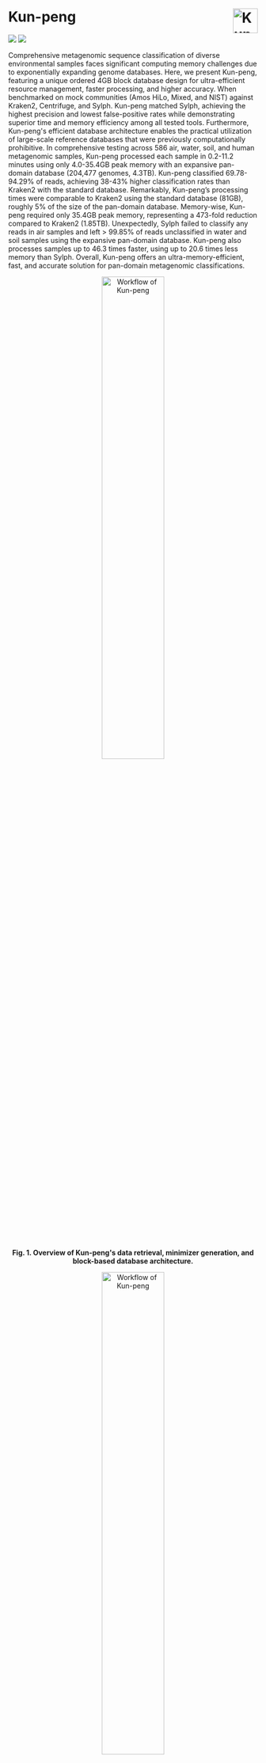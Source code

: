 # Kun-peng  <img src="./docs/KunPeng.png" alt="Kun-peng Logo" align="right" width="50"/>

[![](https://img.shields.io/badge/doi-waiting-yellow.svg)]() [![](https://img.shields.io/badge/release%20version-0.7.5-green.svg)](https://github.com/eric9n/Kun-peng/releases)

Comprehensive metagenomic sequence classification of diverse environmental samples faces significant computing memory challenges due to exponentially expanding genome databases. Here, we present Kun-peng, featuring a unique ordered 4GB block database design for ultra-efficient resource management, faster processing, and higher accuracy. When benchmarked on mock communities (Amos HiLo, Mixed, and NIST) against Kraken2, Centrifuge, and Sylph. Kun-peng matched Sylph, achieving the highest precision and lowest false-positive rates while demonstrating superior time and memory efficiency among all tested tools. Furthermore, Kun-peng's efficient database architecture enables the practical utilization of large-scale reference databases that were previously computationally prohibitive. In comprehensive testing across 586 air, water, soil, and human metagenomic samples, Kun-peng processed each sample in 0.2-11.2 minutes using only 4.0-35.4GB peak memory with an expansive pan-domain database (204,477 genomes, 4.3TB). Kun-peng classified 69.78-94.29% of reads, achieving 38-43% higher classification rates than Kraken2 with the standard database. Remarkably, Kun-peng’s processing times were comparable to Kraken2 using the standard database (81GB), roughly 5% of the size of the pan-domain database. Memory-wise, Kun-peng required only 35.4GB peak memory, representing a 473-fold reduction compared to Kraken2 (1.85TB). Unexpectedly, Sylph failed to classify any reads in air samples and left > 99.85% of reads unclassified in water and soil samples using the expansive pan-domain database. Kun-peng also processes samples up to 46.3 times faster, using up to 20.6 times less memory than Sylph. Overall, Kun-peng offers an ultra-memory-efficient, fast, and accurate solution for pan-domain metagenomic classifications.

<div style="text-align: center;">
  <img src="./docs/Picture1.png" alt="Workflow of Kun-peng" style="width: 50%;">
  <p><strong>Fig. 1. Overview of Kun-peng's data retrieval, minimizer generation, and block-based database architecture.</strong></p>
</div>

<div style="text-align: center;">
  <img src="./docs/Picture2.png" alt="Workflow of Kun-peng" style="width: 50%;">
  <p><strong>Fig. 2. Comprehensive performance evaluation of Kun-peng against state-of-the-art metagenomic classifiers on mock communities.</strong></p>
</div>



## Quick Start

Pick the path that matches your situation. Each path links to a detailed demo.

- Option A — Build from downloads (one command), then classify
  1) `kun_peng build --download-dir data/ --db test_database`
  2) `mkdir -p temp_chunk test_out && kun_peng classify --db test_database --chunk-dir temp_chunk --output-dir test_out data/COVID_19.fa`
  - Details: docs/build-db-demo.md and docs/classify-demo.md

- Option B — You already have or curate a library
  1) Prepare library: `kun_peng merge-fna --download-dir data/ --db test_database` or `kun_peng add-library --db test_database -i /path/to/fastas`
  2) Build-only: `kun_peng build-db --db test_database`
  3) Classify: `mkdir -p temp_chunk test_out && kun_peng classify --db test_database --chunk-dir temp_chunk --output-dir test_out <reads>`
  - Details: docs/build-db-demo.md and docs/classify-demo.md

- Option C — You have a Kraken 2 database
  1) Convert: `kun_peng hashshard --db /path/to/kraken_db --hash-capacity 1G`
  2) Classify: `mkdir -p temp_chunk test_out && kun_peng classify --db /path/to/kraken_db --chunk-dir temp_chunk --output-dir test_out <reads>`
     or direct mode: `kun_peng direct --db /path/to/kraken_db <reads>`
  - Details: [docs/hashshard-demo.md](docs/hashshard-demo.md) and [docs/classify-demo.md](docs/classify-demo.md)

For more step-by-step guidance, see:

- Detailed Database Build Demo: [docs/build-db-demo.md](docs/build-db-demo.md)
- Detailed Classification Demo: [docs/classify-demo.md](docs/classify-demo.md)
- Kraken 2 Conversion Demo: [docs/hashshard-demo.md](docs/hashshard-demo.md)


## Get Started

Follow these steps to install Kun-peng and run the examples.

If you only need commands to run today, start with Quick Start above. The sections below cover installation methods and reference help for each subcommand.

## Common Pitfalls

- Use a clean `--chunk-dir` for `classify`. The directory must not contain `sample_*.k2`, `sample_id*.map`, or `sample_*.bin`, otherwise the command will error.
- After adding FASTA with `add-library`, always run `build-db` to rebuild hash tables. Stale `hash_*.k2d` will yield incorrect results.
- Direct mode needs RAM ≥ sum of `hash_*.k2d`. Run `bash cal_memory.sh <db>` to estimate. If insufficient, use the integrated `classify` workflow instead.
- `hashshard` aborts if `hash_config.k2d` already exists in the target directory. Use a fresh directory or remove/backup the existing file.
- Choosing `--hash-capacity` (hashshard): shard file size ≈ capacity × 4 bytes. Example: `1G` capacity → ~4 GiB per shard. More, smaller shards can improve I/O parallelism with modest file count overhead.
- Keep `--load-factor` reasonable (default 0.7). Very high values may hurt build success or classification speed; very low values waste disk/memory.

### Method 1: Download Pre-built Binaries (Recommended)

If you prefer not to build from source, you can download the pre-built binaries for your platform from the GitHub [releases page](https://github.com/eric9n/Kun-peng/releases).

For Linux users (CentOS 7 compatible):

```bash
# Replace X.Y.Z with the latest version number
VERSION=vX.Y.Z
mkdir kun_peng_$VERSION
wget https://github.com/eric9n/Kun-peng/releases/download/$VERSION/kun_peng-$VERSION-centos7
# For linux x86_64
# wget https://github.com/eric9n/Kun-peng/releases/download/$VERSION/kun_peng-$VERSION-x86_64-unknown-linux-gnu
mv kun_peng-$VERSION-centos7 kun_peng_$VERSION/kun_peng
chmod +x kun_peng_$VERSION/kun_peng
# Add to PATH
echo "export PATH=\$PATH:$PWD/kun_peng_$VERSION" >> ~/.bashrc
source ~/.bashrc
```

For macOS users:

### Homebrew
```bash
brew install eric9n/tap/kun_peng
```

### Binary

```bash
# Replace X.Y.Z with the latest version number
VERSION=vX.Y.Z
mkdir kun_peng_$VERSION
# For Intel Macs
wget https://github.com/eric9n/Kun-peng/releases/download/$VERSION/kun_peng-$VERSION-x86_64-apple-darwin
mv kun_peng-$VERSION-x86_64-apple-darwin kun_peng_$VERSION/kun_peng
# For Apple Silicon Macs
# wget https://github.com/eric9n/Kun-peng/releases/download/$VERSION/kun_peng-$VERSION-aarch64-apple-darwin
# mv kun_peng-$VERSION-aarch64-apple-darwin kun_peng_$VERSION/kun_peng
chmod +x kun_peng_$VERSION/kun_peng
# Add to PATH
echo "export PATH=\$PATH:$PWD/kun_peng_$VERSION" >> ~/.zshrc  # or ~/.bash_profile for Bash
source ~/.zshrc  # or source ~/.bash_profile for Bash
```

For Windows users:

```powershell
# Replace X.Y.Z with the latest version number
$VERSION = "vX.Y.Z"
New-Item -ItemType Directory -Force -Path kun_peng_$VERSION
Invoke-WebRequest -Uri "https://github.com/eric9n/Kun-peng/releases/download/$VERSION/kun_peng-$VERSION-x86_64-pc-windows-msvc.exe" -OutFile "kun_peng_$VERSION\kun_peng.exe"
# Add to PATH
$env:Path += ";$PWD\kun_peng_$VERSION"
[Environment]::SetEnvironmentVariable("Path", $env:Path, [EnvironmentVariableTarget]::User)
```

After installation, you can verify the installation by running:

```bash
kun_peng --version
```

#### Run the `kun_peng` example

We will use a very small virus database on the GitHub homepage as an example:

1.  clone the repository

``` sh
git clone https://github.com/eric9n/Kun-peng.git
cd Kun-peng
```

2.  build database

``` sh
kun_peng build --download-dir data/ --db test_database
```

```
merge fna start...
merge fna took: 29.998258ms
estimate start...
estimate count: 14080, required capacity: 31818.0, Estimated hash table requirement: 124.29KB
convert fna file "test_database/library.fna"
process chunk file 1/1: duration: 29.326627ms
build k2 db took: 30.847894ms
```

3.  classify

``` sh
# temp_chunk is used to store intermediate files
mkdir temp_chunk
# test_out is used to store output files
mkdir test_out
kun_peng classify --db test_database --chunk-dir temp_chunk --output-dir test_out data/COVID_19.fa
```

```
hash_config HashConfig { value_mask: 31, value_bits: 5, capacity: 31818, size: 13051, hash_capacity: 1073741824 }
splitr start...
splitr took: 18.212452ms
annotate start...
chunk_file "temp_chunk/sample_1.k2"
load table took: 548.911µs
annotate took: 12.006329ms
resolve start...
resolve took: 39.571515ms
Classify took: 92.519365ms
```

### Method 2: Clone the Repository and Build the project

#### Prerequisites

1.  **Rust**: This project requires the Rust programming environment if you plan to build from source.

#### Build the Projects

First, clone this repository to your local machine:

``` sh
git clone https://github.com/eric9n/Kun-peng.git
cd kun_peng
```

Ensure that both projects are built. You can do this by running the following command from the root of the workspace:

``` sh
cargo build --release
```

This will build the kr2r and ncbi project in release mode.

#### Run the `kun_peng` example

Next, run the example script that demonstrates how to use the `kun_peng` binary. Execute the following command from the root of the workspace:

``` sh
cargo run --release --example build_and_classify
```

This will run the build_and_classify.rs example located in the kr2r project's examples directory.

Example Output You should see output similar to the following:

``` txt
Executing command: /path/to/workspace/target/release/kun_peng build --download-dir data/ --db test_database
kun_peng build output: [build output here]
kun_peng build error: [any build errors here]

Executing command: /path/to/workspace/target/release/kun_peng direct --db test_database data/COVID_19.fa
kun_peng direct output: [direct output here]
kun_peng direct error: [any direct errors here]
```

This output confirms that the `kun_peng` commands were executed successfully and the files were processed as expected.

## ncbi_dl tool

For detailed information and usage instructions for the ncbi_dl tool, please refer to the [ncbi_dl repository](https://github.com/eric9n/ncbi_dl.git).

The ncbi_dl tool is used to download resources from the NCBI website, including taxonomy files and genome data. It provides a convenient way to obtain the necessary data for building Kun-peng databases.

### Downloading Genome Databases

To download genome databases using ncbi_dl, you can use the `genomes` (or `gen`) command. Here's a basic example:

```sh
ncbi_dl -d /path/to/download/directory gen -g bacteria
```

This command will download bacterial genomes to the specified directory. You can replace `bacteria` with other genome groups like `archaea`, `fungi`, `protozoa`, or `viral` depending on your needs.

Some key options for the `genomes` command include:

- `-g, --groups <GROUPS>`: Specify which genome groups to download (e.g., bacteria, archaea, viral)
- `-f, --file-types <FILE_TYPES>`: Choose which file types to download (default is genomic.fna.gz)
- `-l, --assembly-level <ASSEMBLY_LEVEL>`: Set the assembly level (e.g., complete, chromosome, scaffold, contig)

For a full list of options and more detailed usage instructions, please refer to the ncbi_dl repository documentation.

For installation, additional usage examples, and more detailed documentation, please visit the ncbi_dl repository linked above.

## kun_peng

``` sh
Usage: kun_peng <COMMAND>

Commands:
  estimate   estimate capacity
  build      build `k2d` files
  build-db   Run the final database construction steps (estimate, chunk, build)
  add-library Add new FASTA files to an existing Kun-Peng database library
  hashshard  Convert Kraken2 database files to Kun-peng database format for efficient processing and analysis.
  splitr     Split fast(q/a) file into ranges
  annotate   annotate a set of sequences
  resolve    resolve taxonomy tree
  classify   Integrates 'splitr', 'annotate', and 'resolve' into a unified workflow for sequence classification. classify a set of sequences
  direct     Directly load all hash tables for classification annotation
  merge-fna  A tool for processing genomic files
  help       Print this message or the help of the given subcommand(s)

Options:
  -h, --help     Print help
  -V, --version  Print version
```

### build database

Build the kun_peng database like Kraken2, specifying the directory for the data files downloaded from NCBI, as well as the database directory.

``` sh
./target/release/kun_peng build -h
build database

Usage: kun_peng build [OPTIONS] --download-dir <DOWNLOAD_DIR> --db <DATABASE>

Options:
  -d, --download-dir <DOWNLOAD_DIR>
          Directory to store downloaded files
      --db <DATABASE>
          ncbi library fna database directory
  -k, --k-mer <K_MER>
          Set length of k-mers, k must be positive integer, k=35, k cannot be less than l [default: 35]
  -l, --l-mer <L_MER>
          Set length of minimizers, 1 <= l <= 31 [default: 31]
      --minimizer-spaces <MINIMIZER_SPACES>
          Number of characters in minimizer that are ignored in comparisons [default: 7]
  -T, --toggle-mask <TOGGLE_MASK>
          Minimizer ordering toggle mask [default: 16392584516609989165]
      --min-clear-hash-value <MIN_CLEAR_HASH_VALUE>

  -r, --requested-bits-for-taxid <REQUESTED_BITS_FOR_TAXID>
          Bit storage requested for taxid 0 <= r < 31 [default: 0]
  -p, --threads <THREADS>
          Number of threads [default: 10]
      --cache
          estimate capacity from cache if exists
      --max-n <MAX_N>
          Set maximum qualifying hash code [default: 4]
      --load-factor <LOAD_FACTOR>
          Proportion of the hash table to be populated (build task only; def: 0.7, must be between 0 and 1) [default: 0.7]
  -h, --help
          Print help
  -V, --version
          Print version
```

### build-db (Build Only)

Build from an existing `library/` directory. This runs the final steps only: estimate capacity (unless `-c` is provided), chunk, and build hash tables.

``` sh
./target/release/kun_peng build-db -h
Run the final database construction steps (estimate, chunk, build)

Usage: kun_peng build-db [OPTIONS] --db <DATABASE>

Options:
      --db <DATABASE>                          ncbi library fna database directory
  -k, --k-mer <K_MER>                          Set length of k-mers, k must be positive integer, k cannot be less than l [default: 35]
  -l, --l-mer <L_MER>                          Set length of minimizers, 1 <= l <= 31 [default: 31]
      --minimizer-spaces <MINIMIZER_SPACES>    Number of characters in minimizer that are ignored in comparisons [default: 7]
  -T, --toggle-mask <TOGGLE_MASK>              Minimizer ordering toggle mask [default: 16392584516609989165]
      --min-clear-hash-value <MIN_CLEAR_HASH_VALUE>
  -r, --requested-bits-for-taxid <REQUESTED_BITS_FOR_TAXID>
                                               Bit storage requested for taxid 0 <= r < 31 [default: 0]
  -p, --threads <THREADS>                      Number of threads [default: 8]
  -c, --required-capacity <EXACT_SLOT_COUNT>   Manually set the precise hash table capacity (number of slots)
      --cache                                  Estimate capacity from cache if exists
      --max-n <MAX_N>                          Set maximum qualifying hash code [default: 4]
      --load-factor <LOAD_FACTOR>              Proportion of the hash table to be populated [default: 0.7]
  -h, --help                                   Print help
  -V, --version                                Print version
```

Note: If you already have a populated `library/` under your database directory (e.g., after running `merge-fna` or manually preparing it), prefer:

``` sh
kun_peng build-db --db test_database
```

Example: Prepare library, then build-db

``` sh
# 1) Merge downloaded genomes into library files
kun_peng merge-fna --download-dir data/ --db test_database --max-file-size 2G

# 2) Build only the final database artifacts (estimate, chunk, build)
kun_peng build-db --db test_database
```

### add-library (Add FASTA)

Add new FASTA files (or directories of FASTA/FASTA.GZ) into an existing database. This updates `library/*.fna` sharded files and appends new entries to `seqid2taxid.map`. After adding, run `build-db` to rebuild hash tables.

``` sh
./target/release/kun_peng add-library -h
Add new FASTA files to an existing Kun-Peng database library

Usage: kun_peng add-library [OPTIONS] --db <DATABASE> --input-library <INPUT_LIBRARY>...

Options:
      --db <DATABASE>                          Main database directory (must contain existing library/ and taxonomy/ dirs)
  -i, --input-library <INPUT_LIBRARY>...       Input files or directories (containing .fa, .fna, .fasta, .fsa, *.gz files)
      --max-file-size <MAX_FILE_SIZE>          library fna temp file max size [default: 2G]
  -h, --help                                   Print help
  -V, --version                                Print version
```

Quick example:

``` sh
# Add a folder of FASTA files into an existing database
kun_peng add-library --db test_database -i /path/to/new_fastas/

# Rebuild index after adding
kun_peng build-db --db test_database
```

### Convert Kraken2 database

Converts an existing Kraken 2 database (containing `hash.k2d`, `opts.k2d`, and `taxo.k2d`) into Kun-peng’s sharded hash format. This enables Kun-peng’s memory- and I/O-efficient classification workflows without rebuilding from source FASTA.

See step-by-step demo: docs/hashshard-demo.md

```sh
./target/release/kun_peng hashshard -h
Convert Kraken2 database files to Kun-peng database format for efficient processing and analysis.

Usage: kun_peng hashshard [OPTIONS] --db <DATABASE>

Options:
      --db <DATABASE>                  The database directory for the Kraken 2 index. contains index files(hash.k2d opts.k2d taxo.k2d)
      --hash-capacity <HASH_CAPACITY>  Specifies the hash file capacity.
                                       Acceptable formats include numeric values followed by 'K', 'M', or 'G' (e.g., '1.5G', '250M', '1024K').
                                       Note: The specified capacity affects the index size, with a factor of 4 applied.
                                       For example, specifying '1G' results in an index size of '4G'.
                                       Default: 1G (capacity 1G = file size 4G) [default: 1G]
  -h, --help                           Print help
  -V, --version                        Print version

```


### classify

The classification process is divided into three modes:

1.  Direct Processing Mode:

-   Description: In this mode, all database files are loaded simultaneously, which requires a significant amount of memory. Before running this mode, you need to check the total size of hash\_\*.k2d files in the database directory using the provided script. Ensure that your available memory meets or exceeds this size.

``` sh
bash cal_memory.sh $database_dir
```

-   Characteristics:
    -   High memory requirements
    -   Fast performance

Command Help

``` sh
./target/release/kun_peng direct -h
Directly load all hash tables for classification annotation

Usage: kun_peng direct [OPTIONS] --db <DATABASE> [INPUT_FILES]...

Arguments:
  [INPUT_FILES]...  A list of input file paths (FASTA/FASTQ) to be processed by the classify program. Supports fasta or fastq format files (e.g., .fasta, .fastq) and gzip compressed files (e.g., .fasta.gz, .fastq.gz)

Options:
      --db <DATABASE>
          database hash chunk directory and other files
  -P, --paired-end-processing
          Enable paired-end processing
  -Q, --minimum-quality-score <MINIMUM_QUALITY_SCORE>
          Minimum quality score for FASTQ data [default: 0]
  -T, --confidence-threshold <CONFIDENCE_THRESHOLD>
          Confidence score threshold [default: 0]
  -K, --report-kmer-data
          In comb. w/ -R, provide minimizer information in report
  -z, --report-zero-counts
          In comb. w/ -R, report taxa w/ 0 count
  -g, --minimum-hit-groups <MINIMUM_HIT_GROUPS>
          The minimum number of hit groups needed for a call [default: 2]
  -p, --num-threads <NUM_THREADS>
          The number of threads to use [default: 10]
      --output-dir <KRAKEN_OUTPUT_DIR>
          File path for outputting normal Kraken output
  -h, --help
          Print help (see more with '--help')
  -V, --version
          Print version
```

2.  Chunk Processing Mode:

-   Description: This mode processes the sample data in chunks, loading only a small portion of the database files at a time. This reduces the memory requirements, needing a minimum of 4GB of memory plus the size of one pair of sample files.
-   Characteristics:
    -   Low memory consumption
    -   Slower performance compared to Direct Processing Mode

Command Help

``` sh
./target/release/kun_peng classify -h
Integrates 'splitr', 'annotate', and 'resolve' into a unified workflow for sequence classification. classify a set of sequences

Usage: kun_peng classify [OPTIONS] --db <DATABASE> --chunk-dir <CHUNK_DIR> [INPUT_FILES]...

Arguments:
  [INPUT_FILES]...  A list of input file paths (FASTA/FASTQ) to be processed by the classify program. Supports fasta or fastq format files (e.g., .fasta, .fastq) and gzip compressed files (e.g., .fasta.gz, .fastq.gz).
  Can also be a single .txt file containing a list of input file paths, one per line.

Options:
      --db <DATABASE>

      --chunk-dir <CHUNK_DIR>
          chunk directory
      --output-dir <KRAKEN_OUTPUT_DIR>
          File path for outputting normal Kraken output
  -P, --paired-end-processing
          Enable paired-end processing
  -Q, --minimum-quality-score <MINIMUM_QUALITY_SCORE>
          Minimum quality score for FASTQ data [default: 0]
  -p, --num-threads <NUM_THREADS>
          The number of threads to use [default: 10]
     --buffer-size <BUFFER_SIZE>
          [default: 16777216]
      --batch-size <BATCH_SIZE>
          The size of each batch for processing taxid match results, used to control memory usage
          [default: 16]
  -T, --confidence-threshold <CONFIDENCE_THRESHOLD>
          Confidence score threshold [default: 0]
  -g, --minimum-hit-groups <MINIMUM_HIT_GROUPS>
          The minimum number of hit groups needed for a call [default: 2]
      --kraken-db-type
          Enables use of a Kraken 2 compatible shared database
  -K, --report-kmer-data
          In comb. w/ -R, provide minimizer information in report
  -z, --report-zero-counts
          In comb. w/ -R, report taxa w/ 0 count
  -h, --help
          Print help (see more with '--help')
  -V, --version
          Print version
```

3.  Step-by-Step Processing Mode:

-   Description: This mode breaks down the chunk processing mode into individual steps, providing greater flexibility in managing the entire classification process.
-   Characteristics:
    -   Flexible processing steps
    -   Similar memory consumption to Chunk Processing Mode
    -   Performance varies based on execution steps

### Output

-   test_out/output_1.txt：

Standard Kraken Output Format:

1.  "C"/"U": a one letter code indicating that the sequence was either classified or unclassified.
2.  The sequence ID, obtained from the FASTA/FASTQ header.
3.  The taxonomy ID Kraken 2 used to label the sequence; this is 0 if the sequence is unclassified.
4.  The length of the sequence in bp. In the case of paired read data, this will be a string containing the lengths of the two sequences in bp, separated by a pipe character, e.g. "98\|94".
5.  A space-delimited list indicating the LCA mapping of each k-mer in the sequence(s). For example, "562:13 561:4 A:31 0:1 562:3" would indicate that:
    -   the first 13 k-mers mapped to taxonomy ID #562
    -   the next 4 k-mers mapped to taxonomy ID #561
    -   the next 31 k-mers contained an ambiguous nucleotide
    -   the next k-mer was not in the database
    -   the last 3 k-mers mapped to taxonomy ID #562
    Note that paired read data will contain a "`|:|`" token in this list to indicate the end of one read and the beginning of another.

-   test_out/output_1.kreport2：

```
100.00  1   0   R   1   root
100.00  1   0   D   10239     Viruses
100.00  1   0   D1  2559587     Riboviria
100.00  1   0   O   76804         Nidovirales
100.00  1   0   O1  2499399         Cornidovirineae
100.00  1   0   F   11118             Coronaviridae
100.00  1   0   F1  2501931             Orthocoronavirinae
100.00  1   0   G   694002                Betacoronavirus
100.00  1   0   G1  2509511                 Sarbecovirus
100.00  1   0   S   694009                    Severe acute respiratory syndrome-related coronavirus
100.00  1   1   S1  2697049                     Severe acute respiratory syndrome coronavirus 2
```

Sample Report Output Formats:

1.  Percentage of fragments covered by the clade rooted at this taxon
2.  Number of fragments covered by the clade rooted at this taxon
3.  Number of fragments assigned directly to this taxon
4.  A rank code, indicating (U)nclassified, (R)oot, (D)omain, (K)ingdom, (P)hylum, (C)lass, (O)rder, (F)amily, (G)enus, or (S)pecies. Taxa that are not at any of these 10 ranks have a rank code that is formed by using the rank code of the closest ancestor rank with a number indicating the distance from that rank. E.g., "G2" is a rank code indicating a taxon is between genus and species and the grandparent taxon is at the genus rank.
5.  NCBI taxonomic ID number
6.  Indented scientific name


### Citation
```bibtex
@article{Chen2024KunPeng,
  author = {Chen, Qiong and Zhang, Boliang and Peng, Chen and Huang, Jiajun and Shen, Xiaotao and Jiang, Chao},
  title = {Kun-peng: an ultra-memory-efficient, fast, and accurate pan-domain taxonomic classifier for all},
  journal = {bioRxiv},
  year = {2024},
  doi = {10.1101/2024.12.19.629356},
  url = {https://www.biorxiv.org/content/10.1101/2024.12.19.629356v1},
  note = {preprint}
}
```
